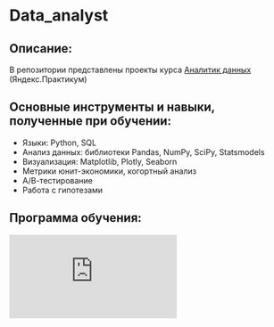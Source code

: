 # Data_analyst

## Описание:
В репозитории представлены проекты курса [Аналитик данных](https://praktikum.yandex.ru/data-analyst/) (Яндекс.Практикум)

## Основные инструменты и навыки, полученные при обучении:
- Языки: Python, SQL
- Анализ данных: библиотеки Pandas, NumPy, SciPy, Statsmodels
- Визуализация: Matplotlib, Plotly, Seaborn
- Метрики юнит-экономики, когортный анализ
- А/В-тестирование
- Работа с гипотезами

 ## Программа обучения:
![-](https://github.com/BiryukovDmitry/Data_analyst/blob/main/%D0%94%D0%B8%D0%BF%D0%BB%D0%BE%D0%BC.pdf)



